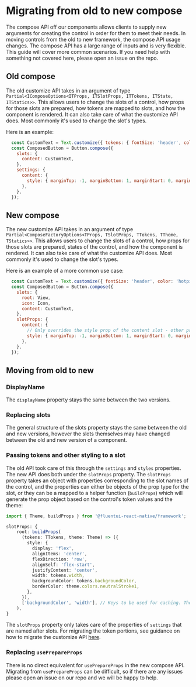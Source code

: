 # Migrating from old to new compose

The compose API off our components allows clients to supply new arguments for creating the control in order for them to meet their needs. In moving controls from the old to new framework, the compose API usage changes. The compose API has a large range of inputs and is very flexible. This guide will cover more common scenarios. If you need help with something not covered here, please open an issue on the repo.

## Old compose

The old customize API takes in an argument of type `Partial<IComposeOptions<ITProps, ITSlotProps, ITTokens, ITState, ITStatics>>`. This allows users to change the slots of a control, how props for those slots are prepared, how tokens are mapped to slots, and how the component is rendered. It can also take care of what the customize API does. Most commonly it's used to change the slot's types.

Here is an example:

```jsx
  const CustomText = Text.customize({ tokens: { fontSize: 'header', color: 'hotpink' }});
  const ComposedButton = Button.compose({
    slots: {
      content: CustomText,
    },
    settings: {
      content: {
        style: { marginTop: -1, marginBottom: 1, marginStart: 0, marginEnd: -2 },
      },
    },
  });
```

## New compose

The new customize API takes in an argument of type `Partial<ComposeFactoryOptions<TProps, TSlotProps, TTokens, TTheme, TStatics>>`. This allows users to change the slots of a control, how props for those slots are prepared, states of the control, and how the component is rendered. It can also take care of what the customize API does. Most commonly it's used to change the slot's types.

Here is an example of a more common use case:

```jsx
  const CustomText = Text.customize({ fontSize: 'header', color: 'hotpink' });
  const ComposedButton = Button.compose({
    slots: {
      root: View,
      icon: Icon,
      content: CustomText,
    },
    slotProps: {
      content: {
        // Only overrides the style prop of the content slot - other props and slots are left alone
        style: { marginTop: -1, marginBottom: 1, marginStart: 0, marginEnd: -2 },
      },
    },
  });

```

## Moving from old to new

### DisplayName

The `displayName` property stays the same between the two versions.

### Replacing slots

The general structure of the slots property stays the same between the old and new versions, however the slots themselves may have changed between the old and new version of a component.

### Passing tokens and other styling to a slot

The old API took care of this through the `settings` and `styles` properties. The new API does both under the `slotProps` property. The `slotProps` property takes an object with properties corresponding to the slot names of the control, and the properties can either be objects of the prop type for the slot, or they can be a mapped to a helper function (`buildProps`) which will generate the prop object based on the control's token values and the theme:

```ts
import { Theme, buildProps } from '@fluentui-react-native/framework';

slotProps: {
    root: buildProps(
      (tokens: TTokens, theme: Theme) => ({
        style: {
          display: 'flex',
          alignItems: 'center',
          flexDirection: 'row',
          alignSelf: 'flex-start',
          justifyContent: 'center',
          width: tokens.width,
          backgroundColor: tokens.backgroundColor,
          borderColor: theme.colors.neutralStroke1,
        },
      }),
      ['backgroundColor', 'width'], // Keys to be used for caching. These are the names of the tokens that the props depend on
    ),
}
```

The `slotProps` property only takes care of the properties of `settings` that are named after slots. For migrating the token portions, see guidance on how to migrate the customize API [here](./UpdatingCustomize.md).

### Replacing `usePrepareProps`

There is no direct equivalent for `usePrepareProps` in the new compose API. Migrating from `usePrepareProps` can be difficult, so if there are any issues please open an issue on our repo and we will be happy to help.
